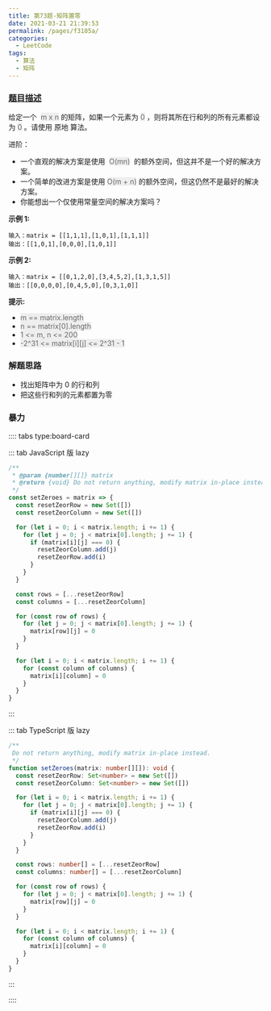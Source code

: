 ```yaml
---
title: 第73题-矩阵置零
date: 2021-03-21 21:39:53
permalink: /pages/f3105a/
categories:
  - LeetCode
tags:
  - 算法
  - 矩阵
---
```


### [题目描述](https://leetcode-cn.com/problems/set-matrix-zeroes/)

给定一个  <span style="background: #eee; color: #666;">m x n</span> 的矩阵，如果一个元素为 <span style="background: #eee; color: #666;">0</span> ，则将其所在行和列的所有元素都设为 <span style="background: #eee; color: #666;">0</span> 。请使用 原地 算法。

进阶：

- 一个直观的解决方案是使用  <span style="background: #eee; color: #666;">O(mn)</span>  的额外空间，但这并不是一个好的解决方案。
- 一个简单的改进方案是使用 <span style="background: #eee; color: #666;">O(m + n)</span> 的额外空间，但这仍然不是最好的解决方案。
- 你能想出一个仅使用常量空间的解决方案吗？

<!-- more -->

**示例 1:**

```
输入：matrix = [[1,1,1],[1,0,1],[1,1,1]]
输出：[[1,0,1],[0,0,0],[1,0,1]]
```

**示例 2:**

```
输入：matrix = [[0,1,2,0],[3,4,5,2],[1,3,1,5]]
输出：[[0,0,0,0],[0,4,5,0],[0,3,1,0]]
```

**提示:**

- <span style="background: #eee; color: #666;">m == matrix.length</span>
- <span style="background: #eee; color: #666;">n == matrix[0].length</span>
- <span style="background: #eee; color: #666;">1 <= m, n <= 200</span>
- <span style="background: #eee; color: #666;">-2^31 <= matrix[i][j] <= 2^31 - 1</span>

### 解题思路

- 找出矩阵中为 0 的行和列
- 把这些行和列的元素都置为零

### 暴力

:::: tabs type:board-card

::: tab JavaScript 版 lazy

```JavaScript
/**
 * @param {number[][]} matrix
 * @return {void} Do not return anything, modify matrix in-place instead.
 */
const setZeroes = matrix => {
  const resetZeorRow = new Set([])
  const resetZeorColumn = new Set([])

  for (let i = 0; i < matrix.length; i += 1) {
    for (let j = 0; j < matrix[0].length; j += 1) {
      if (matrix[i][j] === 0) {
        resetZeorColumn.add(j)
        resetZeorRow.add(i)
      }
    }
  }

  const rows = [...resetZeorRow]
  const columns = [...resetZeorColumn]

  for (const row of rows) {
    for (let j = 0; j < matrix[0].length; j += 1) {
      matrix[row][j] = 0
    }
  }

  for (let i = 0; i < matrix.length; i += 1) {
    for (const column of columns) {
      matrix[i][column] = 0
    }
  }
}
```

:::

::: tab TypeScript 版 lazy

```TypeScript
/**
 Do not return anything, modify matrix in-place instead.
 */
function setZeroes(matrix: number[][]): void {
  const resetZeorRow: Set<number> = new Set([])
  const resetZeorColumn: Set<number> = new Set([])

  for (let i = 0; i < matrix.length; i += 1) {
    for (let j = 0; j < matrix[0].length; j += 1) {
      if (matrix[i][j] === 0) {
        resetZeorColumn.add(j)
        resetZeorRow.add(i)
      }
    }
  }

  const rows: number[] = [...resetZeorRow]
  const columns: number[] = [...resetZeorColumn]

  for (const row of rows) {
    for (let j = 0; j < matrix[0].length; j += 1) {
      matrix[row][j] = 0
    }
  }

  for (let i = 0; i < matrix.length; i += 1) {
    for (const column of columns) {
      matrix[i][column] = 0
    }
  }
}
```

:::

::::
